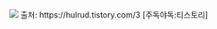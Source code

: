 <img src="https://capsule-render.vercel.app/api?type=waving&color=BDBDC8&height=150&section=header&text='Welcome to KwangMyung's Github'" />
출처: https://hulrud.tistory.com/3 [주독야독:티스토리]
